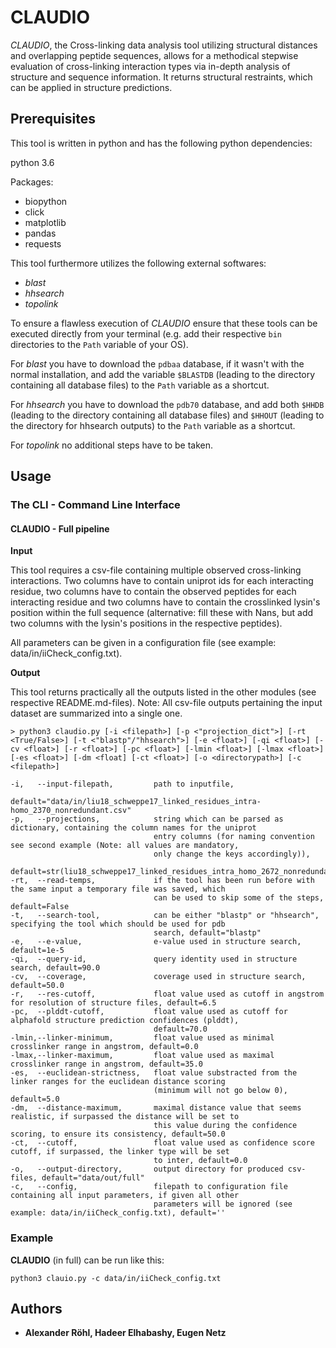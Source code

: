 # CLAUDIO 

*CLAUDIO*, the Cross-linking data analysis tool utilizing structural distances and overlapping peptide sequences, allows
for a methodical stepwise evaluation of cross-linking interaction types via in-depth analysis of structure and sequence 
information. It returns structural restraints, which can be applied in structure predictions. 

## Prerequisites

This tool is written in python and has the following python dependencies:

python 3.6

Packages:
* biopython
* click
* matplotlib
* pandas
* requests

This tool furthermore utilizes the following external softwares:
* *blast*
* *hhsearch*
* *topolink*

To ensure a flawless execution of *CLAUDIO* ensure that these tools can be executed directly from your terminal 
(e.g. add their respective `bin` directories to the `Path` variable of your OS).

For *blast* you have to download the `pdbaa` database, if it wasn't with the normal installation, and add 
the variable `$BLASTDB` (leading to the directory containing all database files) to the `Path` variable as a 
shortcut.

For *hhsearch* you have to download the `pdb70` database, and add both `$HHDB` (leading to the directory 
containing all database files) and `$HHOUT` (leading to the directory for hhsearch outputs) to the `Path` variable as a 
shortcut.

For *topolink* no additional steps have to be taken.

## Usage

### The CLI - Command Line Interface
#### CLAUDIO - Full pipeline
**Input**

This tool requires a csv-file containing multiple observed cross-linking interactions. Two columns have to contain 
uniprot ids for each interacting residue, two columns have to contain the observed peptides for each interacting residue
and two columns have to contain the crosslinked lysin's position within the full sequence (alternative: fill these with
Nans, but add two columns with the lysin's positions in the respective peptides).

All parameters can be given in a configuration file (see example: data/in/iiCheck_config.txt).

**Output**

This tool returns practically all the outputs listed in the other modules (see respective README.md-files).
Note: All csv-file outputs pertaining the input dataset are summarized into a single one.
```
> python3 claudio.py [-i <filepath>] [-p <"projection_dict">] [-rt <True/False>] [-t <"blastp"/"hhsearch">] [-e <float>] [-qi <float>] [-cv <float>] [-r <float>] [-pc <float>] [-lmin <float>] [-lmax <float>] [-es <float>] [-dm <float] [-ct <float>] [-o <directorypath>] [-c <filepath>] 

-i,   --input-filepath,         path to inputfile,
                                default="data/in/liu18_schweppe17_linked_residues_intra-homo_2370_nonredundant.csv"
-p,   --projections,            string which can be parsed as dictionary, containing the column names for the uniprot 
                                entry columns (for naming convention see second example (Note: all values are mandatory,
                                only change the keys accordingly)),
                                default=str(liu18_schweppe17_linked_residues_intra_homo_2672_nonredundant)
-rt,  --read-temps,             if the tool has been run before with the same input a temporary file was saved, which
                                can be used to skip some of the steps, default=False
-t,   --search-tool,            can be either "blastp" or "hhsearch", specifying the tool which should be used for pdb 
                                search, default="blastp"
-e,   --e-value,                e-value used in structure search, default=1e-5
-qi,  --query-id,               query identity used in structure search, default=90.0
-cv,  --coverage,               coverage used in structure search, default=50.0
-r,   --res-cutoff,             float value used as cutoff in angstrom for resolution of structure files, default=6.5
-pc,  --plddt-cutoff,           float value used as cutoff for alphafold structure prediction confidences (plddt), 
                                default=70.0  
-lmin,--linker-minimum,         float value used as minimal crosslinker range in angstrom, default=0.0
-lmax,--linker-maximum,         float value used as maximal crosslinker range in angstrom, default=35.0
-es,  --euclidean-strictness,   float value substracted from the linker ranges for the euclidean distance scoring
                                (minimum will not go below 0), default=5.0
-dm,  --distance-maximum,       maximal distance value that seems realistic, if surpassed the distance will be set to 
                                this value during the confidence scoring, to ensure its consistency, default=50.0
-ct,  --cutoff,                 float value used as confidence score cutoff, if surpassed, the linker type will be set 
                                to inter, default=0.0  
-o,   --output-directory,       output directory for produced csv-files, default="data/out/full"
-c,   --config,                 filepath to configuration file containing all input parameters, if given all other 
                                parameters will be ignored (see example: data/in/iiCheck_config.txt), default=''
```

### Example
**CLAUDIO** (in full) can be run like this:
```
python3 clauio.py -c data/in/iiCheck_config.txt
```

## Authors

* **Alexander Röhl, Hadeer Elhabashy, Eugen Netz**
